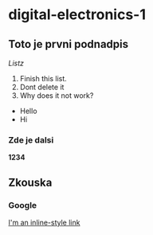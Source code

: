# digital-electronics-1

## Toto je prvni podnadpis
*Listz*
1. Finish this list.
2. Dont delete it
3. Why does it not work?
- Hello
- Hi


### Zde je dalsi
**1234**
## Zkouska
### Google
[I'm an inline-style link](https://www.google.com)
